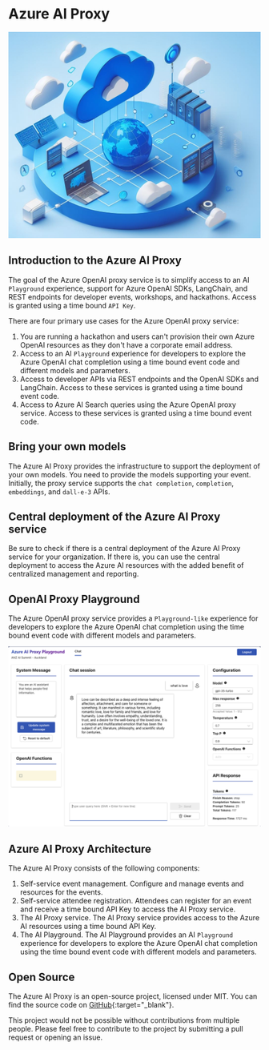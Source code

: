 # Azure AI Proxy

![](media/openai_proxy_banner.jpeg)

## Introduction to the Azure AI Proxy

The goal of the Azure OpenAI proxy service is to simplify access to an AI `Playground` experience, support for Azure OpenAI SDKs, LangChain, and REST endpoints for developer events, workshops, and hackathons. Access is granted using a time bound `API Key`.

There are four primary use cases for the Azure OpenAI proxy service:

1. You are running a hackathon and users can't provision their own Azure OpenAI resources as they don't have a corporate email address.
1. Access to an AI `Playground` experience for developers to explore the Azure OpenAI chat completion using a time bound event code and different models and parameters.
1. Access to developer APIs via REST endpoints and the OpenAI SDKs and LangChain. Access to these services is granted using a time bound event code.
1. Access to Azure AI Search queries using the Azure OpenAI proxy service. Access to these services is granted using a time bound event code.

## Bring your own models

The Azure AI Proxy provides the infrastructure to support the deployment of your own models. You need to provide the models supporting your event. Initially, the proxy service supports the `chat completion`, `completion`, `embeddings`, and `dall-e-3` APIs.

## Central deployment of the Azure AI Proxy service

Be sure to check if there is a central deployment of the Azure AI Proxy service for your organization. If there is, you can use the central deployment to access the Azure AI resources with the added benefit of centralized management and reporting.

## OpenAI Proxy Playground

The Azure OpenAI proxy service provides a `Playground-like` experience for developers to explore the Azure OpenAI chat completion using the time bound event code with different models and parameters.

![OpenAI Proxy Playground](media/openai_proxy_playground.png)

## Azure AI Proxy Architecture

The Azure AI Proxy consists of the following components:

1. Self-service event management. Configure and manage events and resources for the events.
1. Self-service attendee registration. Attendees can register for an event and receive a time bound API Key to access the AI Proxy service.
1. The AI Proxy service. The AI Proxy service provides access to the Azure AI resources using a time bound API Key.
1. The AI Playground. The AI Playground provides an AI `Playground` experience for developers to explore the Azure OpenAI chat completion using the time bound event code with different models and parameters.

## Open Source

The Azure AI Proxy is an open-source project, licensed under MIT. You can find the source code on [GitHub](https://github.com/microsoft/azure-openai-service-proxy){:target="_blank"}.

This project would not be possible without contributions from multiple people. Please feel free to contribute to the project by submitting a pull request or opening an issue.
